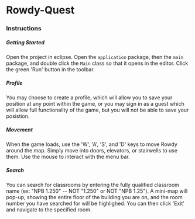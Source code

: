 # <h1>Rowdy-Quest</h1>



<div>
  <h3>Instructions</h3>
  <h5>Getting Started</h5>
  <p>Open the project in eclipse. Open the <code>application</code> package, then the <code>main</code> package, and double click the         <code>Main</code> class so that it opens in the editor. Click the green 'Run' button in the toolbar.</p>
  <h5>Profile</h5>
  <p>You may choose to create a profile, which will allow you to save your position at any point within the game, or you may sign in as       a guest which will allow full functionality of the game, but you will not be able to save your posistion.</p>
  <h5>Movement</h5>
  <p>When the game loads, use the 'W', 'A', 'S', and 'D' keys to move Rowdy around the map. Simply move into doors, elevators, or             stairwells to use them. Use the mouse to interact with the menu bar.</p>
  <h5>Search</h5>
  <p>You can search for classrooms by entering the fully qualified classroom name (ex: "NPB 1.250" -- NOT "1.250" or NOT "NPB 1.25"). A       mini-map will pop-up, showing the entire floor of the building you are on, and the room number you have searched for will be               highlighed. You can then click 'Exit' and navigate to the specified room.</p>
</div>
